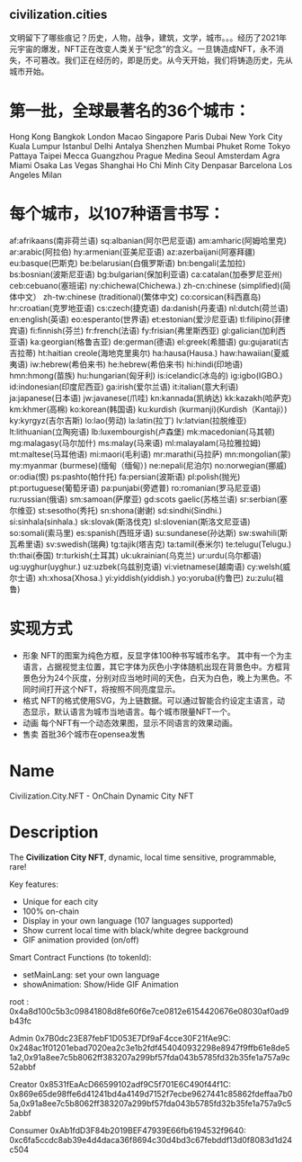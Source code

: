 ## civilization.cities
文明留下了哪些痕记？历史，人物，战争，建筑，文学，城市。。。经历了2021年元宇宙的爆发，NFT正在改变人类关于“纪念”的含义。一旦铸造成NFT，永不消失，不可篡改。我们正在经历的，即是历史。从今天开始，我们将铸造历史，先从城市开始。

# 第一批，全球最著名的36个城市：
Hong Kong
Bangkok
London
Macao
Singapore
Paris
Dubai
New York City
Kuala Lumpur
Istanbul
Delhi
Antalya
Shenzhen
Mumbai
Phuket
Rome
Tokyo
Pattaya
Taipei
Mecca
Guangzhou
Prague
Medina
Seoul
Amsterdam
Agra
Miami
Osaka
Las Vegas
Shanghai
Ho Chi Minh City
Denpasar
Barcelona
Los Angeles
Milan
# 每个城市，以107种语言书写：
af:afrikaans(南非荷兰语)
sq:albanian(阿尔巴尼亚语)
am:amharic(阿姆哈里克)
ar:arabic(阿拉伯)
hy:armenian(亚美尼亚语)
az:azerbaijani(阿塞拜疆)
eu:basque(巴斯克)
be:belarusian(白俄罗斯语)
bn:bengali(孟加拉)
bs:bosnian(波斯尼亚语)
bg:bulgarian(保加利亚语)
ca:catalan(加泰罗尼亚州)
ceb:cebuano(塞班诺)
ny:chichewa(Chichewa.)
zh-cn:chinese (simplified)(简体中文）
zh-tw:chinese (traditional)(繁体中文)
co:corsican(科西嘉岛)
hr:croatian(克罗地亚语)
cs:czech(捷克语)
da:danish(丹麦语)
nl:dutch(荷兰语)
en:english(英语)
eo:esperanto(世界语)
et:estonian(爱沙尼亚语)
tl:filipino(菲律宾语)
fi:finnish(芬兰)
fr:french(法语)
fy:frisian(弗里斯西亚)
gl:galician(加利西亚语)
ka:georgian(格鲁吉亚)
de:german(德语)
el:greek(希腊语)
gu:gujarati(古吉拉蒂)
ht:haitian creole(海地克里奥尔)
ha:hausa(Hausa.)
haw:hawaiian(夏威夷语)
iw:hebrew(希伯来书)
he:hebrew(希伯来书)
hi:hindi(印地语)
hmn:hmong(苗族)
hu:hungarian(匈牙利)
is:icelandic(冰岛的)
ig:igbo(IGBO.)
id:indonesian(印度尼西亚)
ga:irish(爱尔兰语)
it:italian(意大利语)
ja:japanese(日本语)
jw:javanese(爪哇)
kn:kannada(凯纳达)
kk:kazakh(哈萨克)
km:khmer(高棉)
ko:korean(韩国语)
ku:kurdish (kurmanji)(Kurdish（Kantaji）)
ky:kyrgyz(吉尔吉斯)
lo:lao(劳动)
la:latin(拉丁)
lv:latvian(拉脱维亚)
lt:lithuanian(立陶宛语)
lb:luxembourgish(卢森堡)
mk:macedonian(马其顿)
mg:malagasy(马尔加什)
ms:malay(马来语)
ml:malayalam(马拉雅拉姆)
mt:maltese(马耳他语)
mi:maori(毛利语)
mr:marathi(马拉萨)
mn:mongolian(蒙)
my:myanmar (burmese)(缅甸（缅甸）)
ne:nepali(尼泊尔)
no:norwegian(挪威)
or:odia(恨)
ps:pashto(帕什托)
fa:persian(波斯语)
pl:polish(抛光)
pt:portuguese(葡萄牙语)
pa:punjabi(旁遮普)
ro:romanian(罗马尼亚语)
ru:russian(俄语)
sm:samoan(萨摩亚)
gd:scots gaelic(苏格兰语)
sr:serbian(塞尔维亚)
st:sesotho(秀托)
sn:shona(谢谢)
sd:sindhi(Sindhi.)
si:sinhala(sinhala.)
sk:slovak(斯洛伐克)
sl:slovenian(斯洛文尼亚语)
so:somali(索马里)
es:spanish(西班牙语)
su:sundanese(孙达斯)
sw:swahili(斯瓦希里语)
sv:swedish(瑞典)
tg:tajik(塔吉克)
ta:tamil(泰米尔)
te:telugu(Telugu.)
th:thai(泰国)
tr:turkish(土耳其)
uk:ukrainian(乌克兰)
ur:urdu(乌尔都语)
ug:uyghur(uyghur.)
uz:uzbek(乌兹别克语)
vi:vietnamese(越南语)
cy:welsh(威尔士语)
xh:xhosa(Xhosa.)
yi:yiddish(yiddish.)
yo:yoruba(约鲁巴)
zu:zulu(祖鲁)
# 实现方式
* 形象
NFT的图案为纯色方框，反显字体100种书写城市名字。 其中有一个为主语言，占据视觉主位置，其它字体为灰色小字体随机出现在背景色中。方框背景色分为24个灰度，分别对应当地时间的天色，白天为白色，晚上为黑色。不同时间打开这个NFT，将按照不同亮度显示。
* 格式
NFT的格式使用SVG，为上链数据。可以通过智能合约设定主语言，动态显示，默认语言为城市当地语言。每个城市限量NFT一个。
* 动画
每个NFT有一个动态效果图，显示不同语言的效果动画。
* 售卖
首批36个城市在opensea发售

# Name
Civilization.City.NFT - OnChain Dynamic City NFT

# Description
The **Civilization City NFT**, dynamic, local time sensitive, programmable, rare!

Key features:

- Unique for each city
- 100% on-chain
- Display in your own language (107 languages supported)
- Show current local time with black/white degree background
- GIF animation provided (on/off)

Smart Contract Functions (to tokenId):

- setMainLang: set your own language
- showAnimation: Show/Hide GIF Animation

root : 0x4a8d100c5b3c09841808d8fe60f6e7ce0812e6154420676e08030af0ad9b43fc

Admin 0x7B0dc23E87febF1D053E7Df9aF4cce30F21fAe9C:
0x248ac1f01201ebad7020ea2c3e1b2fdf454040932298e8947f9ffb61e8de51a2,0x91a8ee7c5b8062ff383207a299bf57fda043b5785fd32b35fe1a757a9c52abbf

Creator 0x8531fEaAcD66599102adf9C5f701E6C490f44f1C:
0x869e65de98ffe6d41241bd4a4149d7152f7ecbe9627441c85862fdeffaa7b05a,0x91a8ee7c5b8062ff383207a299bf57fda043b5785fd32b35fe1a757a9c52abbf

Consumer 0xAb1fdD3F84b2019BEF47939E66fb6194532f9640:
0xc6fa5ccdc8ab39e4d4daca36f8694c30d4bd3c67febddf13d0f8083d1d24c504